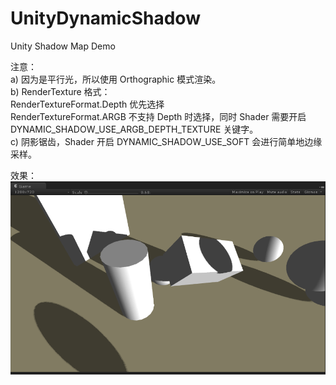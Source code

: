 # UnityDynamicShadow
Unity Shadow Map Demo

注意：<br>
	a) 因为是平行光，所以使用 Orthographic 模式渲染。<br>
	b) RenderTexture 格式：<br>
		RenderTextureFormat.Depth 优先选择<br>
		RenderTextureFormat.ARGB 不支持 Depth 时选择，同时 Shader 需要开启 DYNAMIC_SHADOW_USE_ARGB_DEPTH_TEXTURE 关键字。<br>
	c) 阴影锯齿，Shader 开启 DYNAMIC_SHADOW_USE_SOFT 会进行简单地边缘采样。<br>

效果：<br>
![image](https://github.com/azl1989/UnityDynamicShadow/blob/master/effect.png)
